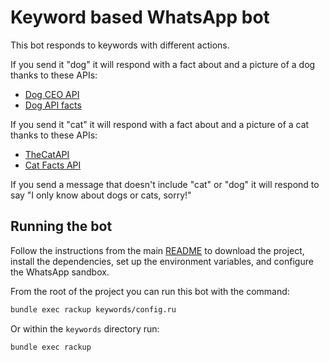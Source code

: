 # Keyword based WhatsApp bot

This bot responds to keywords with different actions.

If you send it "dog" it will respond with a fact about and a picture of a dog thanks to these APIs:

* [Dog CEO API](https://dog.ceo/dog-api/)
* [Dog API facts](https://kinduff.github.io/dog-api/)

If you send it "cat" it will respond with a fact about and a picture of a cat thanks to these APIs:

* [TheCatAPI](https://thecatapi.com/)
* [Cat Facts API](https://catfact.ninja/)

If you send a message that doesn't include "cat" or "dog" it will respond to say "I only know about dogs or cats, sorry!"

## Running the bot

Follow the instructions from the main [README](../README.md) to download the project, install the dependencies, set up the environment variables, and configure the WhatsApp sandbox.

From the root of the project you can run this bot with the command:

```bash
bundle exec rackup keywords/config.ru
```

Or within the `keywords` directory run:

```bash
bundle exec rackup
```